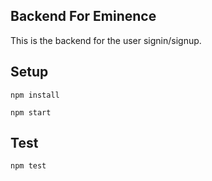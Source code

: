 ## Backend For Eminence
This is the backend for the user signin/signup. 

## Setup

`npm install`

`npm start`

## Test

`npm test`

